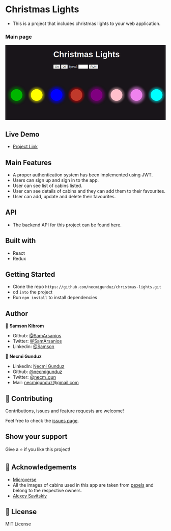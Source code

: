 # Christmas Lights

- This is a project that includes christmas lights to your web application.

### Main page

![Photo](https://github.com/necmigunduz/christmas-lights/blob/lights-branch/assets/screenshot.png)

## Live Demo

- [Project Link](https://cabinquest.herokuapp.com/)

## Main Features

- A proper authentication system has been implemented using JWT.
- Users can sign up and sign in to the app.
- User can see list of cabins listed.
- User can see details of cabins and they can add them to their favourites.
- User can add, update and delete their favourites.

## API

- The backend API for this project can be found [here](https://github.com/SamArsanios/cabin-quest-api).

## Built with

- React
- Redux

## Getting Started

- Clone the repo `https://github.com/necmigunduz/christmas-lights.git`
- cd `into` the project
- Run `npm install` to install dependencies

## Author

👤 **Samson Kibrom**

- Github: [@SamArsanios](https://github.com/SamArsanios)
- Twitter: [@SamArsanios](https://twitter.com/SamArsanios)
- Linkedin: [@Samson](https://www.linkedin.com/in/samson-kibrom)

👤 **Necmi Gunduz**

- LinkedIn: [Necmi Gunduz](https://www.linkedin.com/in/necmigunduz/)
- Github: [@necmigunduz](https://github.com/necmigunduz/)
- Twitter: [@necm_gun](https://twitter.com/necm_gun)
- Mail: [necmigunduz@gmail.com](necmigunduz@gmail.com)

## 🤝 Contributing

Contributions, issues and feature requests are welcome!

Feel free to check the [issues page](issues/).

## Show your support

Give a ⭐️ if you like this project!

## 👏 Acknowledgements

- [Microverse](issues/)
- All the images of cabins used in this app are taken from [pexels](https://www.pexels.com/) and belong to the respective owners.
- [Alexey Savitskiy](https://www.behance.net/alexey_savitskiy)

## 📝 License

MIT License
